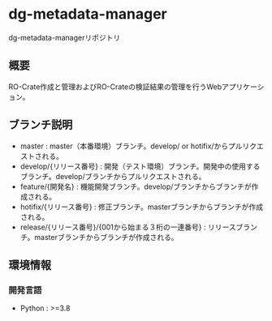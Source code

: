 # dg-metadata-manager

dg-metadata-managerリポジトリ

## 概要

RO-Crate作成と管理およびRO-Crateの検証結果の管理を行うWebアプリケーション。

## ブランチ説明

- master : master（本番環境）ブランチ。develop/ or hotifix/からプルリクエストされる。
- develop/{リリース番号} : 開発（テスト環境）ブランチ。開発中の使用するブランチ。develop/ブランチからプルリクエストされる。
- feature/{開発名} : 機能開発ブランチ。develop/ブランチからブランチが作成される。
- hotifix/{リリース番号} : 修正ブランチ。masterブランチからブランチが作成される。
- release/{リリース番号}/{001から始まる３桁の一連番号} : リリースブランチ。masterブランチからブランチが作成される。


## 環境情報

### 開発言語

- Python : >=3.8
